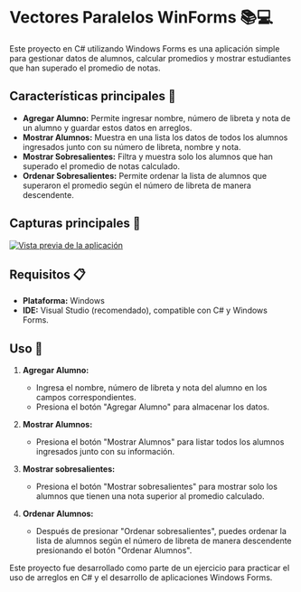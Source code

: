 # Vectores Paralelos WinForms 📚💻

Este proyecto en C# utilizando Windows Forms es una aplicación simple para gestionar datos de alumnos, calcular promedios y mostrar estudiantes que han superado el promedio de notas.

## Características principales 🌟

- **Agregar Alumno:** Permite ingresar nombre, número de libreta y nota de un alumno y guardar estos datos en arreglos.
- **Mostrar Alumnos:** Muestra en una lista los datos de todos los alumnos ingresados junto con su número de libreta, nombre y nota.
- **Mostrar Sobresalientes:** Filtra y muestra solo los alumnos que han superado el promedio de notas calculado.
- **Ordenar Sobresalientes:** Permite ordenar la lista de alumnos que superaron el promedio según el número de libreta de manera descendente.

## Capturas principales 🌟
[![Vista previa de la aplicación](https://i.postimg.cc/qv7bsXhB/captura.png)](https://postimg.cc/WhQwjZwx)

## Requisitos 📋

- **Plataforma:** Windows
- **IDE:** Visual Studio (recomendado), compatible con C# y Windows Forms.

## Uso 🚀

1. **Agregar Alumno:**
   - Ingresa el nombre, número de libreta y nota del alumno en los campos correspondientes.
   - Presiona el botón "Agregar Alumno" para almacenar los datos.

2. **Mostrar Alumnos:**
   - Presiona el botón "Mostrar Alumnos" para listar todos los alumnos ingresados junto con su información.

3. **Mostrar sobresalientes:**
   - Presiona el botón "Mostrar sobresalientes" para mostrar solo los alumnos que tienen una nota superior al promedio calculado.

4. **Ordenar Alumnos:**
   - Después de presionar "Ordenar sobresalientes", puedes ordenar la lista de alumnos según el número de libreta de manera descendente presionando el botón "Ordenar Alumnos".

Este proyecto fue desarrollado como parte de un ejercicio para practicar el uso de arreglos en C# y el desarrollo de aplicaciones Windows Forms.
